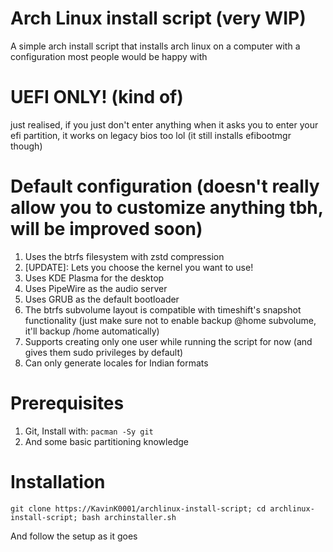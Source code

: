 # Arch Linux install script (very WIP)
A simple arch install script that installs arch linux on a computer with a configuration most people would be happy with

# UEFI ONLY! (kind of)
just realised, if you just don't enter anything when it asks you to enter your efi partition, it works on legacy bios too lol (it still installs efibootmgr though)

# Default configuration (doesn't really allow you to customize anything tbh, will be improved soon)
1. Uses the btrfs filesystem with zstd compression
2. [UPDATE]: Lets you choose the kernel you want to use!
3. Uses KDE Plasma for the desktop
4. Uses PipeWire as the audio server
5. Uses GRUB as the default bootloader
6. The btrfs subvolume layout is compatible with timeshift's snapshot functionality (just make sure not to enable backup @home subvolume, it'll backup /home automatically)
7. Supports creating only one user while running the script for now (and gives them sudo privileges by default)
8. Can only generate locales for Indian formats

# Prerequisites
1. Git, Install with: `pacman -Sy git`
2. And some basic partitioning knowledge

# Installation
`git clone https://KavinK0001/archlinux-install-script; cd archlinux-install-script; bash archinstaller.sh`

And follow the setup as it goes
